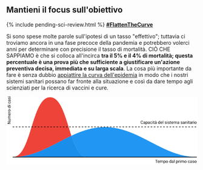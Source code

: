 ## Mantieni il focus sull'obiettivo

{% include pending-sci-review.html %}
[**\#FlattenTheCurve**](https://twitter.com/hashtag/FlattenTheCurve?src=hashtag_click)

Si sono spese molte parole sull'ipotesi di un tasso "effettivo"; tuttavia ci troviamo ancora in una fase precoce della pandemia e potrebbero volerci anni per determinare con precisione il tasso di mortalità. CIÒ CHE SAPPIAMO è che si colloca all'incirca **tra il 5% e il 4% di mortalità; questa percentuale è una prova più che sufficiente a giustificare un'azione preventiva decisa, immediata e su larga scala**. La cosa più importante da fare è senza dubbio [appiattire la curva dell'epidemia](https://www.economist.com/briefing/2020/02/29/covid-19-is-now-in-50-countries-and-things-will-get-worse)
in modo che i nostri sistemi sanitari possano far fronte alla situazione e così da dare tempo agli scienziati per la ricerca di vaccini e cure.

![](/it/images/health-system-capacity.svg)
